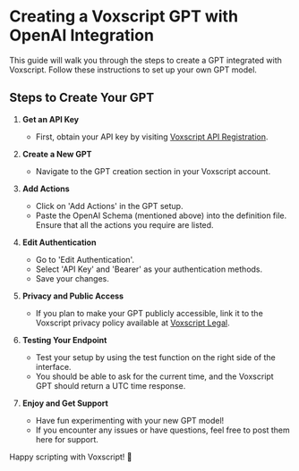 # Creating a Voxscript GPT with OpenAI Integration

This guide will walk you through the steps to create a GPT integrated with Voxscript. Follow these instructions to set up your own GPT model.

## Steps to Create Your GPT

1. **Get an API Key**
   - First, obtain your API key by visiting [Voxscript API Registration](https://voxscript-api.awt.icu/).

2. **Create a New GPT**
   - Navigate to the GPT creation section in your Voxscript account.

3. **Add Actions**
   - Click on 'Add Actions' in the GPT setup.
   - Paste the OpenAI Schema (mentioned above) into the definition file. Ensure that all the actions you require are listed.

4. **Edit Authentication**
   - Go to 'Edit Authentication'.
   - Select 'API Key' and 'Bearer' as your authentication methods.
   - Save your changes.

5. **Privacy and Public Access**
   - If you plan to make your GPT publicly accessible, link it to the Voxscript privacy policy available at [Voxscript Legal](https://voxscript.awt.icu/legal/).

6. **Testing Your Endpoint**
   - Test your setup by using the test function on the right side of the interface.
   - You should be able to ask for the current time, and the Voxscript GPT should return a UTC time response.

7. **Enjoy and Get Support**
   - Have fun experimenting with your new GPT model!
   - If you encounter any issues or have questions, feel free to post them here for support.

Happy scripting with Voxscript! 🙂
